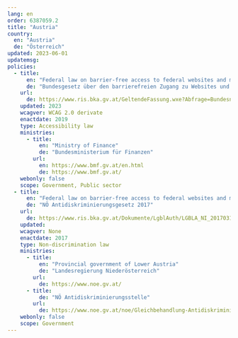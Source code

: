 ```yaml
---
lang: en
order: 6387059.2
title: "Austria"
country:
  en: "Austria"
  de: "Österreich"
updated: 2023-06-01
updatemsg:
policies:
  - title:
      en: "Federal law on barrier-free access to federal websites and mobile applications"
      de: "Bundesgesetz über den barrierefreien Zugang zu Websites und mobilen Anwendungen des Bundes (Web-Zugänglichkeits-Gesetz – WZG)"
    url:
      de: https://www.ris.bka.gv.at/GeltendeFassung.wxe?Abfrage=Bundesnormen&Gesetzesnummer=20010727
    updated: 2023
    wcagver: WCAG 2.0 derivate
    enactdate: 2019
    type: Accessibility law
    ministries:
      - title:
          en: "Ministry of Finance"
          de: "Bundesministerium für Finanzen"
        url:
          en: https://www.bmf.gv.at/en.html
          de: https://www.bmf.gv.at/
    webonly: false
    scope: Government, Public sector
  - title:
      en: "Federal law on barrier-free access to federal websites and mobile applications"
      de: "NÖ Antidiskriminierungsgesetz 2017"
    url:
      de: https://www.ris.bka.gv.at/Dokumente/LgblAuth/LGBLA_NI_20170313_24/LGBLA_NI_20170313_24.html
    updated: 
    wcagver: None
    enactdate: 2017
    type: Non-discrimination law
    ministries:
      - title:
          en: "Provincial government of Lower Austria"
          de: "Landesregierung Niederösterreich"
        url:
          de: https://www.noe.gv.at/
      - title: 
          de: "NÖ Antidiskriminierungsstelle"
        url:
          de: https://www.noe.gv.at/noe/Gleichbehandlung-Antidiskriminierung/NOE-Antidiskriminierungsstelle.html
    webonly: false
    scope: Government
---
```

